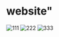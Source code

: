 # website"
![111](https://github.com/risha2004/website/assets/125794430/3899b2e1-b0d4-449a-8c2c-55007b77e090)
![222](https://github.com/risha2004/website/assets/125794430/b3e01546-92ab-4331-ac95-b5c29eae2c9b)
![333](https://github.com/risha2004/website/assets/125794430/c0cca241-c0c0-476d-95aa-4bc297ec6c93)

